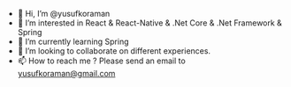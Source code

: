 - 👋 Hi, I’m @yusufkoraman
- 👀 I’m interested in React & React-Native & .Net Core & .Net Framework & Spring
- 🌱 I’m currently learning Spring
- 💞️ I’m looking to collaborate on different experiences.
- 📫 How to reach me ? Please send an email to yusufkoraman@gmail.com

<!---
yusufkoraman/yusufkoraman is a ✨ special ✨ repository because its `README.md` (this file) appears on your GitHub profile.
You can click the Preview link to take a look at your changes.
--->
